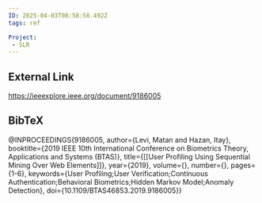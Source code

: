 ```yaml
---
ID: 2025-04-03T08:58:58.492Z
tags: ref

Project:
 - SLR
---
```

## External Link

https://ieeexplore.ieee.org/document/9186005

## BibTeX

@INPROCEEDINGS{9186005,   author={Levi, Matan and Hazan, Itay},   booktitle={2019 IEEE 10th International Conference on Biometrics Theory, Applications and Systems (BTAS)},    title={[[User Profiling Using Sequential Mining Over Web Elements]]},    year={2019},   volume={},   number={},   pages={1-6},   keywords={User Profiling;User Verification;Continuous Authentication;Behavioral Biometrics;Hidden Markov Model;Anomaly Detection},   doi={10.1109/BTAS46853.2019.9186005}}
